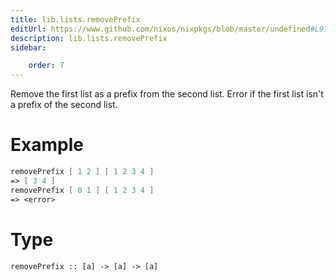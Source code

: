 ```yaml
---
title: lib.lists.removePrefix
editUrl: https://www.github.com/nixos/nixpkgs/blob/master/undefined#L911C5
description: lib.lists.removePrefix
sidebar:

    order: 7
---
```


Remove the first list as a prefix from the second list.
Error if the first list isn't a prefix of the second list.

# Example

```nix
removePrefix [ 1 2 ] [ 1 2 3 4 ]
=> [ 3 4 ]
removePrefix [ 0 1 ] [ 1 2 3 4 ]
=> <error>
```

# Type

```
removePrefix :: [a] -> [a] -> [a]
```



